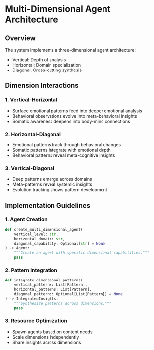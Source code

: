 # Multi-Dimensional Agent Architecture

## Overview
The system implements a three-dimensional agent architecture:
- Vertical: Depth of analysis
- Horizontal: Domain specialization
- Diagonal: Cross-cutting synthesis

## Dimension Interactions

### 1. Vertical-Horizontal
- Surface emotional patterns feed into deeper emotional analysis
- Behavioral observations evolve into meta-behavioral insights
- Somatic awareness deepens into body-mind connections

### 2. Horizontal-Diagonal
- Emotional patterns track through behavioral changes
- Somatic patterns integrate with emotional depth
- Behavioral patterns reveal meta-cognitive insights

### 3. Vertical-Diagonal
- Deep patterns emerge across domains
- Meta-patterns reveal systemic insights
- Evolution tracking shows pattern development

## Implementation Guidelines

### 1. Agent Creation
```python
def create_multi_dimensional_agent(
    vertical_level: str,
    horizontal_domain: str,
    diagonal_capability: Optional[str] = None
) -> Agent:
    """Create an agent with specific dimensional capabilities."""
    pass
```

### 2. Pattern Integration
```python
def integrate_dimensional_patterns(
    vertical_patterns: List[Pattern],
    horizontal_patterns: List[Pattern],
    diagonal_patterns: Optional[List[Pattern]] = None
) -> IntegratedInsights:
    """Synthesize patterns across dimensions."""
    pass
```

### 3. Resource Optimization
- Spawn agents based on content needs
- Scale dimensions independently
- Share insights across dimensions 